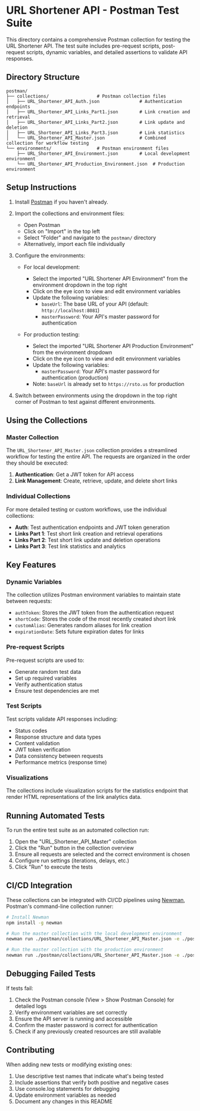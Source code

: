 # URL Shortener API - Postman Test Suite

This directory contains a comprehensive Postman collection for testing the URL Shortener API. The test suite includes pre-request scripts, post-request scripts, dynamic variables, and detailed assertions to validate API responses.

## Directory Structure

```
postman/
├── collections/                  # Postman collection files
│   ├── URL_Shortener_API_Auth.json               # Authentication endpoints
│   ├── URL_Shortener_API_Links_Part1.json        # Link creation and retrieval
│   ├── URL_Shortener_API_Links_Part2.json        # Link update and deletion
│   ├── URL_Shortener_API_Links_Part3.json        # Link statistics
│   └── URL_Shortener_API_Master.json             # Combined collection for workflow testing
└── environments/                 # Postman environment files
    ├── URL_Shortener_API_Environment.json        # Local development environment
    └── URL_Shortener_API_Production_Environment.json  # Production environment
```

## Setup Instructions

1. Install [Postman](https://www.postman.com/downloads/) if you haven't already.
2. Import the collections and environment files:
   - Open Postman
   - Click on "Import" in the top left
   - Select "Folder" and navigate to the `postman/` directory
   - Alternatively, import each file individually

3. Configure the environments:
   - For local development:
     - Select the imported "URL Shortener API Environment" from the environment dropdown in the top right
     - Click on the eye icon to view and edit environment variables
     - Update the following variables:
       - `baseUrl`: The base URL of your API (default: `http://localhost:8081`)
       - `masterPassword`: Your API's master password for authentication
   
   - For production testing:
     - Select the imported "URL Shortener API Production Environment" from the environment dropdown
     - Click on the eye icon to view and edit environment variables
     - Update the following variables:
       - `masterPassword`: Your API's master password for authentication (production)
     - Note: `baseUrl` is already set to `https://rsto.us` for production

4. Switch between environments using the dropdown in the top right corner of Postman to test against different environments.

## Using the Collections

### Master Collection

The `URL_Shortener_API_Master.json` collection provides a streamlined workflow for testing the entire API. The requests are organized in the order they should be executed:

1. **Authentication**: Get a JWT token for API access
2. **Link Management**: Create, retrieve, update, and delete short links

### Individual Collections

For more detailed testing or custom workflows, use the individual collections:

- **Auth**: Test authentication endpoints and JWT token generation
- **Links Part 1**: Test short link creation and retrieval operations
- **Links Part 2**: Test short link update and deletion operations
- **Links Part 3**: Test link statistics and analytics

## Key Features

### Dynamic Variables

The collection utilizes Postman environment variables to maintain state between requests:

- `authToken`: Stores the JWT token from the authentication request
- `shortCode`: Stores the code of the most recently created short link
- `customAlias`: Generates random aliases for link creation
- `expirationDate`: Sets future expiration dates for links

### Pre-request Scripts

Pre-request scripts are used to:

- Generate random test data
- Set up required variables
- Verify authentication status
- Ensure test dependencies are met

### Test Scripts

Test scripts validate API responses including:

- Status codes
- Response structure and data types
- Content validation
- JWT token verification
- Data consistency between requests
- Performance metrics (response time)

### Visualizations

The collections include visualization scripts for the statistics endpoint that render HTML representations of the link analytics data.

## Running Automated Tests

To run the entire test suite as an automated collection run:

1. Open the "URL_Shortener_API_Master" collection
2. Click the "Run" button in the collection overview
3. Ensure all requests are selected and the correct environment is chosen
4. Configure run settings (iterations, delays, etc.)
5. Click "Run" to execute the tests

## CI/CD Integration

These collections can be integrated with CI/CD pipelines using [Newman](https://learning.postman.com/docs/running-collections/using-newman-cli/command-line-integration-with-newman/), Postman's command-line collection runner:

```bash
# Install Newman
npm install -g newman

# Run the master collection with the local development environment
newman run ./postman/collections/URL_Shortener_API_Master.json -e ./postman/environments/URL_Shortener_API_Environment.json

# Run the master collection with the production environment
newman run ./postman/collections/URL_Shortener_API_Master.json -e ./postman/environments/URL_Shortener_API_Production_Environment.json
```

## Debugging Failed Tests

If tests fail:

1. Check the Postman console (View > Show Postman Console) for detailed logs
2. Verify environment variables are set correctly
3. Ensure the API server is running and accessible
4. Confirm the master password is correct for authentication
5. Check if any previously created resources are still available

## Contributing

When adding new tests or modifying existing ones:

1. Use descriptive test names that indicate what's being tested
2. Include assertions that verify both positive and negative cases
3. Use console.log statements for debugging
4. Update environment variables as needed
5. Document any changes in this README 